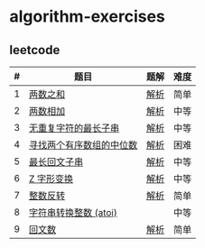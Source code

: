 # algorithm-exercises

## leetcode

| # | 题目 | 题解 | 难度 |
|---|---|---|---|
| 1 | [两数之和](src/main/java/com/sigalhu/ae/leetcode/p1/problem.md) | [解析](src/main/java/com/sigalhu/ae/leetcode/p1/article.md) | 简单 |
| 2 | [两数相加](src/main/java/com/sigalhu/ae/leetcode/p2/problem.md) | [解析](src/main/java/com/sigalhu/ae/leetcode/p2/article.md) | 中等 |
| 3 | [无重复字符的最长子串](src/main/java/com/sigalhu/ae/leetcode/p3/problem.md) | [解析](src/main/java/com/sigalhu/ae/leetcode/p3/article.md) | 中等 |
| 4 | [寻找两个有序数组的中位数](src/main/java/com/sigalhu/ae/leetcode/p4/problem.md) | [解析](src/main/java/com/sigalhu/ae/leetcode/p4/article.md) | 困难 |
| 5 | [最长回文子串](src/main/java/com/sigalhu/ae/leetcode/p5/problem.md) | [解析](src/main/java/com/sigalhu/ae/leetcode/p5/article.md) | 中等 |
| 6 | [Z 字形变换](src/main/java/com/sigalhu/ae/leetcode/p6/problem.md) | [解析](src/main/java/com/sigalhu/ae/leetcode/p6/article.md) | 中等 |
| 7 | [整数反转](src/main/java/com/sigalhu/ae/leetcode/p7/problem.md) | [解析](src/main/java/com/sigalhu/ae/leetcode/p7/article.md) | 简单 |
| 8 | [字符串转换整数 (atoi)](src/main/java/com/sigalhu/ae/leetcode/p8/problem.md) | | 中等 |
| 9 | [回文数](src/main/java/com/sigalhu/ae/leetcode/p9/problem.md) | [解析](src/main/java/com/sigalhu/ae/leetcode/p9/article.md) | 简单 |
